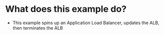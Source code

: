 # What does this example do?
- This example spins up an Application Load Balancer, updates the ALB, then terminates the ALB

